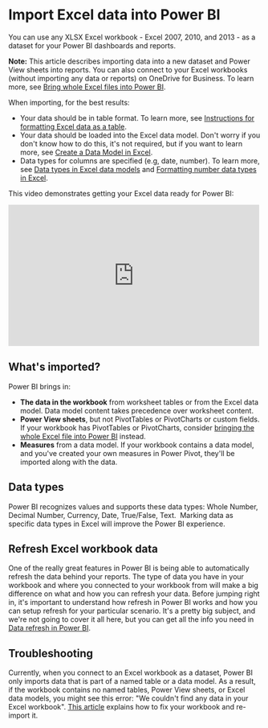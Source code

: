 <properties
   pageTitle="Import Excel data into Power BI"
   description="Import Excel data into Power BI"
   services="powerbi"
   documentationCenter=""
   authors="Minewiskan"
   manager="mblythe"
   editor=""
   tags=""/>

<tags
   ms.service="powerbi"
   ms.devlang="NA"
   ms.topic="article"
   ms.tgt_pltfrm="NA"
   ms.workload="powerbi"
   ms.date="12/14/2015"
   ms.author="owend"/>
# Import Excel data into Power BI

You can use any XLSX Excel workbook - Excel 2007, 2010, and 2013 - as a dataset for your Power BI dashboards and reports.

**Note:** This article describes importing data into a new dataset and Power View sheets into reports. You can also connect to your Excel workbooks (without importing any data or reports) on OneDrive for Business. To learn more, see [Bring whole Excel files into Power BI](powerbi-bring-in-whole-excel-files.md).

When importing, for the best results:
-  Your data should be in table format. To learn more, see [Instructions for formatting Excel data as a table](https://support.office.com/article/Create-an-Excel-table-in-a-worksheet-e81aa349-b006-4f8a-9806-5af9df0ac664?ui=en-US&rs=en-US&ad=US).
-  Your data should be loaded into the Excel data model. Don't worry if you don't know how to do this, it's not required, but if you want to learn more, see [Create a Data Model in Excel](https://support.office.com/en-us/article/Create-a-Data-Model-in-Excel-87e7a54c-87dc-488e-9410-5c75dbcb0f7b).
-  Data types for columns are specified (e.g, date, number). To learn more, see [Data types in Excel data models](https://support.office.com/Article/Data-Types-Supported-in-Data-Models-e2388f62-6122-4e2b-bcad-053e3da9ba90) and [Formatting number data types in Excel](https://support.office.com/article/Format-numbers-f27f865b-2dc5-4970-b289-5286be8b994a).

This video demonstrates getting your Excel data ready for Power BI:

<iframe width="500" height="281" src="https://www.youtube.com/embed/l2wy4XgQIu0" frameborder="0" allowfullscreen></iframe>

## What's imported?

Power BI brings in:
-   **The data in the workbook** from worksheet tables or from the Excel data model. Data model content takes precedence over worksheet content.
-   **Power View sheets**, but not PivotTables or PivotCharts or custom fields. If your workbook has PivotTables or PivotCharts, consider [bringing the whole Excel file into Power BI](powerbi-bring-in-whole-excel-files.md) instead.
-   **Measures** from a data model. If your workbook contains a data model, and you've created your own measures in Power Pivot, they'll be imported along with the data.

## Data types

Power BI recognizes values and supports these data types: Whole Number, Decimal Number, Currency, Date, True/False, Text.  Marking data as specific data types in Excel will improve the Power BI experience.

## Refresh Excel workbook data
One of the really great features in Power BI is being able to automatically refresh the data behind your reports. The type of data you have in your workbook and where you connected to your workbook from will make a big difference on what and how you can refresh your data. Before jumping right in, it's important to understand how refresh in Power BI works and how you can setup refresh for your particular scenario. It's a pretty big subject, and we're not going to cover it all here, but you can get all the info you need in [Data refresh in Power BI](powerbi-refresh-data.md).

## Troubleshooting

Currently, when you connect to an Excel workbook as a dataset, Power BI only imports data that is part of a named table or a data model. As a result, if the workbook contains no named tables, Power View sheets, or Excel data models, you might see this error: "We couldn't find any data in your Excel workbook". [This article](powerbi-admin-troubleshoot-excel-workbook-data.md) explains how to fix your workbook and re-import it.
